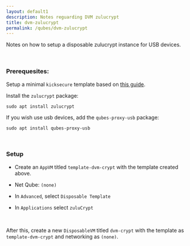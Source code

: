 ```yaml
---
layout: default1
description: Notes reguarding DVM zulucrypt
title: dvm-zulucrypt
permalink: /qubes/dvm-zulucrypt
---
```


Notes on how to setup a disposable zulucrypt instance for USB devices.

<br>

### Prerequesites:

Setup a minimal `kicksecure` template based on [this guide](./#debian-security).

Install the `zulucrypt` package:

``sudo apt install zulucrypt``

If you wish use usb devices, add the `qubes-proxy-usb` package:

``sudo apt install qubes-proxy-usb``

<br>

### Setup

- Create an `AppVM` titled `template-dvm-crypt` with the template created above.

- Net Qube: `(none)`

- In `Advanced`, select `Disposable Template`

- In `Applications` select `zuluCrypt`

<br>

After this, create a new `DisposableVM` titled `dvm-crypt` with the template as `template-dvm-crypt` and networking as `(none)`.